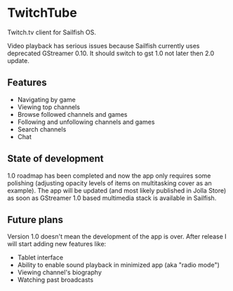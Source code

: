 TwitchTube
==========

Twitch.tv client for Sailfish OS.

Video playback has serious issues because Sailfish currently uses deprecated GStreamer 0.10. It should switch to gst 1.0 not later then 2.0 update.

Features
--------
- Navigating by game
- Viewing top channels
- Browse followed channels and games
- Following and unfollowing channels and games
- Search channels
- Chat

State of development
--------------------
1.0 roadmap has been completed and now the app only requires some polishing (adjusting opacity levels of items on multitasking cover as an example).
The app will be updated (and most likely published in Jolla Store) as soon as GStreamer 1.0 based multimedia stack is available in Sailfish.

Future plans
------------
Version 1.0 doesn't mean the development of the app is over. After release I will start adding new features like:
- Tablet interface
- Ability to enable sound playback in minimized app (aka "radio mode")
- Viewing channel's biography
- Watching past broadcasts
